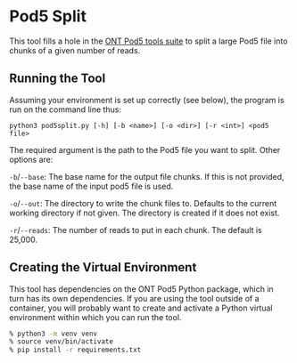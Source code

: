 # Pod5 Split

This tool fills a hole in the [ONT Pod5 tools suite](https://github.com/nanoporetech/pod5-file-format)
to split a large Pod5 file into chunks of a given number of reads.

## Running the Tool

Assuming your environment is set up correctly (see below), the program is run on the command line thus:

```
python3 pod5split.py [-h] [-b <name>] [-o <dir>] [-r <int>] <pod5 file>
```

The required argument is the path to the Pod5 file you want to split. Other options are:

`-b`/`--base`: The base name for the output file chunks. If this is not provided, the base
name of the input pod5 file is used.

`-o`/`--out`: The directory to write the chunk files to. Defaults to the current working
directory if not given. The directory is created if it does not exist.

`-r`/`--reads`: The number of reads to put in each chunk. The default is 25,000.


## Creating the Virtual Environment

This tool has dependencies on the ONT Pod5 Python package, which in turn has its own dependencies.
If you are using the tool outside of a container, you will probably want to create and activate
a Python virtual environment within which you can run the tool.

```BASH
% python3 -m venv venv
% source venv/bin/activate
% pip install -r requirements.txt
```
